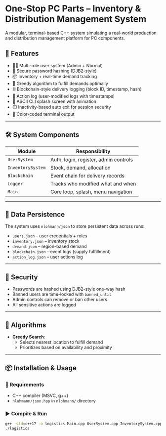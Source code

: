 # One-Stop PC Parts – Inventory & Distribution Management System

A modular, terminal-based C++ system simulating a real-world production and distribution management platform for PC components.

## 🧩 Features

- 🧍‍♂️ Multi-role user system (Admin + Normal)
- 🔐 Secure password hashing (DJB2-style)
- 📦 Inventory + real-time demand tracking
- 🧠 Greedy algorithm to fulfill demands optimally
- ⛓️ Blockchain-style delivery logging (block ID, timestamp, hash)
- 📝 Action log (user-modified logs with timestamps)
- 🎨 ASCII CLI splash screen with animation
- ⏱️ Inactivity-based auto exit for session security
- 🌈 Color-coded terminal output

---

## 🛠️ System Components

| Module           | Responsibility                        |
|------------------|----------------------------------------|
| `UserSystem`     | Auth, login, register, admin controls  |
| `InventorySystem`| Stock, demand, allocation              |
| `Blockchain`     | Event chain for delivery records       |
| `Logger`         | Tracks who modified what and when      |
| `Main`           | Core loop, splash, menu navigation     |

---

## 📁 Data Persistence

The system uses `nlohmann/json` to store persistent data across runs:

- `users.json` – user credentials + roles
- `inventory.json` – inventory stock
- `demand.json` – region-based demand
- `blockchain.json` – event logs (supply fulfillment)
- `action_log.json` – user actions log

---

## 🔐 Security

- Passwords are hashed using DJB2-style one-way hash
- Banned users are time-locked with `banned_until`
- Admin controls can remove or ban other users
- All sensitive actions are logged

---

## 🧠 Algorithms

- **Greedy Search**:
  - Selects nearest location to fulfill demand
  - Prioritizes based on availability and proximity

---

## 📦 Installation & Usage

### 🔧 Requirements

- C++ compiler (MSVC, g++)
- `nlohmann/json.hpp` in `nlohmann/` directory

### ▶️ Compile & Run

```bash
g++ -std=c++17 -o logistics Main.cpp UserSystem.cpp InventorySystem.cpp Blockchain.cpp Logger.cpp -I. -I./nlohmann
./logistics
